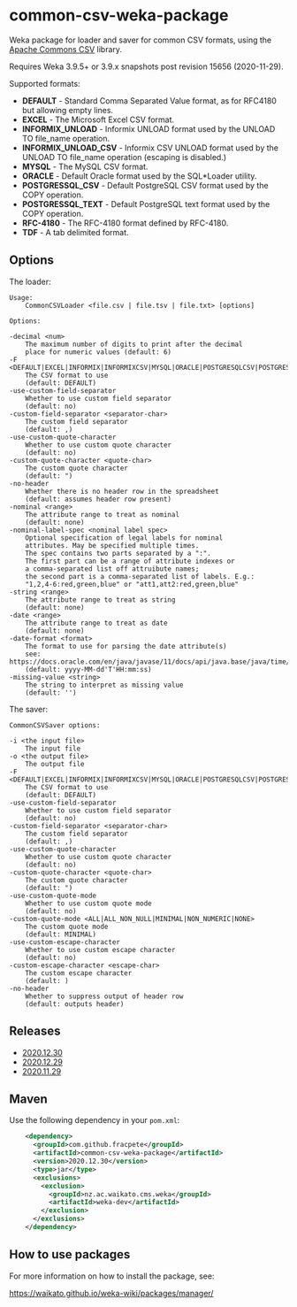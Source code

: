 # common-csv-weka-package

Weka package for loader and saver for common CSV formats, using the 
[Apache Commons CSV](https://commons.apache.org/proper/commons-csv/) library.

Requires Weka 3.9.5+ or 3.9.x snapshots post revision 15656 (2020-11-29).

Supported formats:

* **DEFAULT** - Standard Comma Separated Value format, as for RFC4180 but allowing empty lines.
* **EXCEL** - The Microsoft Excel CSV format.
* **INFORMIX_UNLOAD** - Informix UNLOAD format used by the UNLOAD TO file_name operation.
* **INFORMIX_UNLOAD_CSV** - Informix CSV UNLOAD format used by the UNLOAD TO file_name operation (escaping is disabled.)
* **MYSQL** - The MySQL CSV format.
* **ORACLE** - Default Oracle format used by the SQL*Loader utility.
* **POSTGRESSQL_CSV** - Default PostgreSQL CSV format used by the COPY operation.
* **POSTGRESSQL_TEXT** - Default PostgreSQL text format used by the COPY operation.
* **RFC-4180** - The RFC-4180 format defined by RFC-4180.
* **TDF** - A tab delimited format.

## Options

The loader:

```
Usage:
	CommonCSVLoader <file.csv | file.tsv | file.txt> [options]

Options:

-decimal <num>
	The maximum number of digits to print after the decimal
	place for numeric values (default: 6)
-F <DEFAULT|EXCEL|INFORMIX|INFORMIXCSV|MYSQL|ORACLE|POSTGRESQLCSV|POSTGRESQLTXT|RFC4180|TDF>
	The CSV format to use
	(default: DEFAULT)
-use-custom-field-separator
	Whether to use custom field separator
	(default: no)
-custom-field-separator <separator-char>
	The custom field separator
	(default: ,)
-use-custom-quote-character
	Whether to use custom quote character
	(default: no)
-custom-quote-character <quote-char>
	The custom quote character
	(default: ")
-no-header
	Whether there is no header row in the spreadsheet
	(default: assumes header row present)
-nominal <range>
	The attribute range to treat as nominal
	(default: none)
-nominal-label-spec <nominal label spec>
	Optional specification of legal labels for nominal
	attributes. May be specified multiple times.
	The spec contains two parts separated by a ":".
	The first part can be a range of attribute indexes or
	a comma-separated list off attruibute names;
	the second part is a comma-separated list of labels. E.g.:
	"1,2,4-6:red,green,blue" or "att1,att2:red,green,blue"
-string <range>
	The attribute range to treat as string
	(default: none)
-date <range>
	The attribute range to treat as date
	(default: none)
-date-format <format>
	The format to use for parsing the date attribute(s)
	see: https://docs.oracle.com/en/java/javase/11/docs/api/java.base/java/time/format/DateTimeFormatter.html
	(default: yyyy-MM-dd'T'HH:mm:ss)
-missing-value <string>
	The string to interpret as missing value
	(default: '')
```

The saver:

```
CommonCSVSaver options:

-i <the input file>
	The input file
-o <the output file>
	The output file
-F <DEFAULT|EXCEL|INFORMIX|INFORMIXCSV|MYSQL|ORACLE|POSTGRESQLCSV|POSTGRESQLTXT|RFC4180|TDF>
	The CSV format to use
	(default: DEFAULT)
-use-custom-field-separator
	Whether to use custom field separator
	(default: no)
-custom-field-separator <separator-char>
	The custom field separator
	(default: ,)
-use-custom-quote-character
	Whether to use custom quote character
	(default: no)
-custom-quote-character <quote-char>
	The custom quote character
	(default: ")
-use-custom-quote-mode
	Whether to use custom quote mode
	(default: no)
-custom-quote-mode <ALL|ALL_NON_NULL|MINIMAL|NON_NUMERIC|NONE>
	The custom quote mode
	(default: MINIMAL)
-use-custom-escape-character
	Whether to use custom escape character
	(default: no)
-custom-escape-character <escape-char>
	The custom escape character
	(default: )
-no-header
	Whether to suppress output of header row
	(default: outputs header)
```


## Releases

* [2020.12.30](https://github.com/fracpete/common-csv-weka-package/releases/download/v2020.12.30/common-csv-2020.12.30.zip)
* [2020.12.29](https://github.com/fracpete/common-csv-weka-package/releases/download/v2020.12.29/common-csv-2020.12.29.zip)
* [2020.11.29](https://github.com/fracpete/common-csv-weka-package/releases/download/v2020.11.29/common-csv-2020.11.29.zip)


## Maven

Use the following dependency in your `pom.xml`:

```xml
    <dependency>
      <groupId>com.github.fracpete</groupId>
      <artifactId>common-csv-weka-package</artifactId>
      <version>2020.12.30</version>
      <type>jar</type>
      <exclusions>
        <exclusion>
          <groupId>nz.ac.waikato.cms.weka</groupId>
          <artifactId>weka-dev</artifactId>
        </exclusion>
      </exclusions>
    </dependency>
```


## How to use packages

For more information on how to install the package, see:

https://waikato.github.io/weka-wiki/packages/manager/


